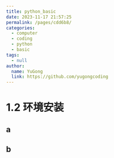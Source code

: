 ```yaml
---
title: python_basic
date: 2023-11-17 21:57:25
permalink: /pages/cdd6b8/
categories:
  - computer
  - coding
  - python
  - basic
tags:
  - null
author:
  name: YuGong
  link: https://github.com/yugongcoding
---
```

# 1.2 环境安装

## a

## b
